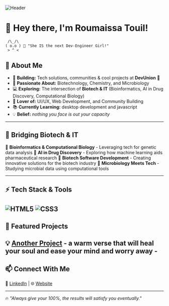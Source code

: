 ![Header](https://capsule-render.vercel.app/api?type=waving&color=gradient&height=200&section=header&text=Welcome%20to%20My%20GitHub&fontSize=40)

# 👋 Hey there, I'm Roumaissa Touil!

```
 /\_/\  
( o.o ) 💬 "She IS the next Dev-Engineer Girl!"  
 > ^ <  
```

## 🌟 About Me

- 🎯 **Building:** Tech solutions, communities & cool projects at **DevUnion** 🚀
- 🔬 **Passionate About:** Biotechnology, Chemistry, and Microbiology
- 💻 **Exploring:** The intersection of **Biotech & IT** (Bioinformatics, AI in Drug Discovery, Computational Biology)
- 🎨 **Lover of:** UI/UX, Web Development, and Community Building
- 📚 **Currently Learning:** desktop development and  javascript
- 💡 **Belief:** _nothing you face is out your capacity_
---

## 🧬 Bridging Biotech & IT

🔹 **Bioinformatics & Computational Biology** - Leveraging tech for genetic data analysis
🔹 **AI in Drug Discovery** - Exploring how machine learning aids pharmaceutical research
🔹 **Biotech Software Development** - Creating innovative solutions for the biotech industry
🔹 **Microbiology Meets Tech** - Studying microbial data using computational tools

---

## ⚡ Tech Stack & Tools

![HTML5](https://img.shields.io/badge/HTML5-%23E34F26.svg?style=flat&logo=html5&logoColor=white)
![CSS3](https://img.shields.io/badge/CSS3-%231572B6.svg?style=flat&logo=css3&logoColor=white)
---

## 📌 Featured Projects

💡 **[Another Project](#)** - a warm verse that will heal your soul and ease your mind and worry away -<br>
---

## 📫 Connect With Me

💼 [LinkedIn](https://linkedin.com/in/your-profile) | 🌐 [Website](https://yourwebsite.com)

---

🔥 _"Always give your 100%, the results will satisfy you eventually."_
